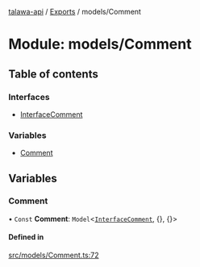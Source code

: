 [talawa-api](../README.md) / [Exports](../modules.md) / models/Comment

# Module: models/Comment

## Table of contents

### Interfaces

- [InterfaceComment](../interfaces/models_Comment.InterfaceComment.md)

### Variables

- [Comment](models_Comment.md#comment)

## Variables

### Comment

• `Const` **Comment**: `Model`\<[`InterfaceComment`](../interfaces/models_Comment.InterfaceComment.md), \{\}, \{\}\>

#### Defined in

[src/models/Comment.ts:72](https://github.com/PalisadoesFoundation/talawa-api/blob/806e21a/src/models/Comment.ts#L72)
